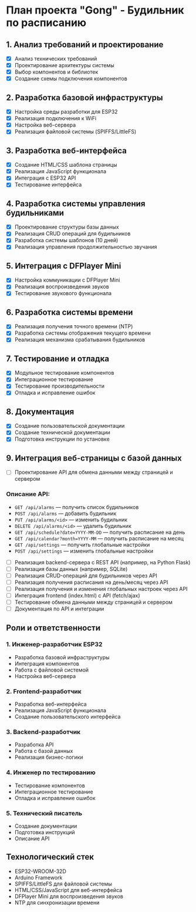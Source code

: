 # План проекта "Gong" - Будильник по расписанию

## 1. Анализ требований и проектирование
- [x] Анализ технических требований
- [x] Проектирование архитектуры системы
- [x] Выбор компонентов и библиотек
- [x] Создание схемы подключения компонентов

## 2. Разработка базовой инфраструктуры
- [x] Настройка среды разработки для ESP32
- [x] Реализация подключения к WiFi
- [x] Настройка веб-сервера
- [x] Реализация файловой системы (SPIFFS/LittleFS)

## 3. Разработка веб-интерфейса
- [x] Создание HTML/CSS шаблона страницы
- [x] Реализация JavaScript функционала
- [x] Интеграция с ESP32 API
- [x] Тестирование интерфейса

## 4. Разработка системы управления будильниками
- [x] Проектирование структуры базы данных
- [x] Реализация CRUD операций для будильников
- [x] Разработка системы шаблонов (10 дней)
- [x] Реализация управления продолжительностью звучания

## 5. Интеграция с DFPlayer Mini
- [x] Настройка коммуникации с DFPlayer Mini
- [x] Реализация воспроизведения звуков
- [x] Тестирование звукового функционала

## 6. Разработка системы времени
- [x] Реализация получения точного времени (NTP)
- [x] Разработка системы отображения текущего времени
- [x] Реализация механизма срабатывания будильников

## 7. Тестирование и отладка
- [x] Модульное тестирование компонентов
- [x] Интеграционное тестирование
- [x] Тестирование производительности
- [x] Отладка и исправление ошибок

## 8. Документация
- [x] Создание пользовательской документации
- [x] Создание технической документации
- [x] Подготовка инструкции по установке

## 9. Интеграция веб-страницы с базой данных
- [ ] Проектирование API для обмена данными между страницей и сервером

### Описание API:
- `GET /api/alarms` — получить список будильников
- `POST /api/alarms` — добавить будильник
- `PUT /api/alarms/<id>` — изменить будильник
- `DELETE /api/alarms/<id>` — удалить будильник
- `GET /api/schedule?date=YYYY-MM-DD` — получить расписание на день
- `GET /api/calendar?month=YYYY-MM` — получить расписание на месяц
- `GET /api/settings` — получить глобальные настройки
- `POST /api/settings` — изменить глобальные настройки

- [ ] Реализация backend-сервера с REST API (например, на Python Flask)
- [ ] Реализация базы данных (например, SQLite)
- [ ] Реализация CRUD-операций для будильников через API
- [ ] Реализация получения расписания на день/месяц через API
- [ ] Реализация получения и изменения глобальных настроек через API
- [ ] Интеграция frontend (index.html) с API (fetch/ajax)
- [ ] Тестирование обмена данными между страницей и сервером
- [ ] Документация по API и интеграции

## Роли и ответственности

### 1. Инженер-разработчик ESP32
- Разработка базовой инфраструктуры
- Интеграция компонентов
- Работа с файловой системой
- Настройка веб-сервера

### 2. Frontend-разработчик
- Разработка веб-интерфейса
- Реализация JavaScript функционала
- Создание пользовательского интерфейса

### 3. Backend-разработчик
- Разработка API
- Работа с базой данных
- Реализация бизнес-логики

### 4. Инженер по тестированию
- Тестирование компонентов
- Интеграционное тестирование
- Отладка и исправление ошибок

### 5. Технический писатель
- Создание документации
- Подготовка инструкций
- Описание API

## Технологический стек
- ESP32-WROOM-32D
- Arduino Framework
- SPIFFS/LittleFS для файловой системы
- HTML/CSS/JavaScript для веб-интерфейса
- DFPlayer Mini для воспроизведения звуков
- NTP для синхронизации времени 